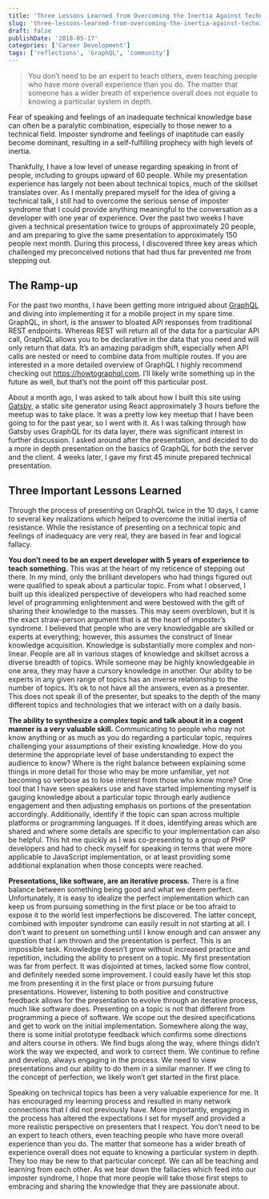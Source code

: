 ```yaml
---
title: 'Three Lessons Learned from Overcoming the Inertia Against Technical Presentations'
slug: 'three-lessons-learned-from-overcoming-the-inertia-against-technical-presentations'
draft: false
publishDate: '2018-05-17'
categories: ['Career Development']
tags: ['reflections', 'GraphQL', 'community']
---
```

> You don’t need to be an expert to teach others, even teaching people who have more overall experience than you do. The matter that someone has a wider breath of experience overall does not equate to knowing a particular system in depth.

Fear of speaking and feelings of an inadequate technical knowledge base can often be a paralytic combination, especially to those newer to a technical field. Imposter syndrome and feelings of inaptitude can easily become dominant, resulting in a self-fulfilling prophecy with high levels of inertia.

Thankfully, I have a low level of unease regarding speaking in front of people, including to groups upward of 60 people. While my presentation experience has largely not been about technical topics, much of the skillset translates over. As I mentally prepared myself for the idea of giving a technical talk, I still had to overcome the serious sense of imposter syndrome that I could provide anything meaningful to the conversation as a developer with one year of experience. Over the past two weeks I have given a technical presentation twice to groups of approximately 20 people, and am preparing to give the same presentation to approximately 150 people next month. During this process, I discovered three key areas which challenged my preconceived notions that had thus far prevented me from stepping out.

## The Ramp-up
For the past two months, I have been getting more intrigued about [GraphQL](https:graphql.org) and diving into implementing it for a mobile project in my spare time. GraphQL, in short, is the answer to bloated API responses from traditional REST endpoints. Whereas REST will return all of the data for a particular API call, GraphQL allows you to be declarative in the data that you need and will only return that data. It’s an amazing paradigm shift, especially when API calls are nested or need to combine data from multiple routes. If you are interested in a more detailed overview of GraphQL I highly recommend checking out https://howtographql.com. I’ll likely write something up in the future as well, but that’s not the point off this particular post.

About a month ago, I was asked to talk about how I built this site using [Gatsby](https:gatsbyjs.org), a static site generator using React approximately 3 hours before the meetup was to take place. It was a pretty low key meetup that I have been going to for the past year, so I went with it. As I was talking through how Gatsby uses GraphQL for its data layer, there was significant interest in further discussion. I asked around after the presentation, and decided to do a more in depth presentation on the basics of GraphQL for both the server and the client. 4 weeks later, I gave my first 45 minute prepared technical presentation.

## Three Important Lessons Learned
Through the process of presenting on GraphQL twice in the 10 days, I came to several key realizations which helped to overcome the initial inertia of resistance. While the resistance of presenting on a technical topic and feelings of inadequacy are very real, they are based in fear and logical fallacy.

**You don’t need to be an expert developer with 5 years of experience to teach something.** This was at the heart of my reticence of stepping out there. In my mind, only the brilliant developers who had things figured out were qualified to speak about a particular topic. From what I observed, I built up this idealized perspective of developers who had reached some level of programming enlightenment and were bestowed with the gift of sharing their knowledge to the masses. This may seem overblown, but it is the exact straw-person argument that is at the heart of imposter’s syndrome. I believed that people who are very knowledgable are skilled or experts at everything; however, this assumes the construct of linear knowledge acquisition. Knowledge is substantially more complex and non-linear. People are all in various stages of knowledge and skillset across a diverse breadth of topics. While someone may be highly knowledgeable in one area, they may have a cursory knowledge in another. Our ability to be experts in any given range of topics has an inverse relationship to the number of topics. It’s ok to not have all the answers, even as a presenter. This does not speak ill of the presenter, but speaks to the depth of the many different topics and technologies that we interact with on a daily basis.

**The ability to synthesize a complex topic and talk about it in a cogent manner is a very valuable skill.** Communicating to people who may not know anything or as much as you do regarding a particular topic, requires challenging your assumptions of their existing knowledge. How do you determine the appropriate level of base understanding to expect the audience to know? Where is the right balance between explaining some things in more detail for those who may be more unfamiliar, yet not becoming so verbose as to lose interest from those who know more? One tool that I have seen speakers use and have started implementing myself is gauging knowledge about a particular topic through early audience engagement and then adjusting emphasis on portions of the presentation accordingly. Additionally, identify if the topic can span across multiple platforms or programming languages. If it does, identifying areas which are shared and where some details are specific to your implementation can also be helpful. This hit me quickly as I was co-presenting to a group of PHP developers and had to check myself for speaking in terms that were more applicable to JavaScript implementation, or at least providing some additional explanation when those concepts were reached.

**Presentations, like software, are an iterative process.** There is a fine balance between something being good and what we deem perfect. Unfortunately, it is easy to idealize the perfect implementation which can keep us from pursuing something in the first place or be too afraid to expose it to the world lest imperfections be discovered. The latter concept, combined with imposter syndrome can easily result in not starting at all. I don’t want to present on something until I know enough and can answer any question that I am thrown and the presentation is perfect. This is an impossible task. Knowledge doesn’t grow without increased practice and repetition, including the ability to present on a topic. My first presentation was far from perfect. It was disjointed at times, lacked some flow control, and definitely needed some improvement. I could easily have let this stop me from presenting it in the first place or from pursuing future presentations. However, listening to both positive and constructive feedback allows for the presentation to evolve through an iterative process, much like software does. Presenting on a topic is not that different from programming a piece of software. We scope out the desired specifications and get to work on the initial implementation. Somewhere along the way, there is some initial prototype feedback which confirms some directions and alters course in others. We find bugs along the way, where things didn’t work the way we expected, and work to correct them. We continue to refine and develop, always engaging in the process. We need to view presentations and our ability to do them in a similar manner. If we cling to the concept of perfection, we likely won’t get started in the first place. 

Speaking on technical topics has been a very valuable experience for me. It has encouraged my learning process and resulted in many network connections that I did not previously have. More importantly, engaging in the process has altered the expectations I set for myself and provided a more realistic perspective on presenters that I respect. You don’t need to be an expert to teach others, even teaching people who have more overall experience than you do. The matter that someone has a wider breath of experience overall does not equate to knowing a particular system in depth. They too may be new to that particular concept. We can all be teaching and learning from each other. As we tear down the fallacies which feed into our imposter syndrome, I hope that more people will take those first steps to embracing and sharing the knowledge that they are passionate about.
